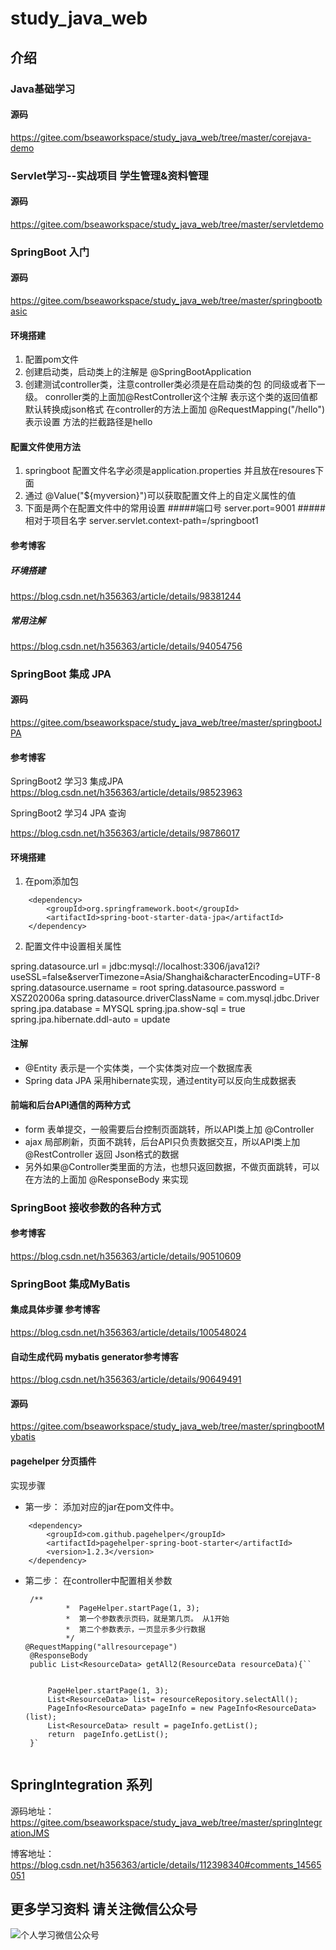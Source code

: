 # study_java_web
## 介绍
### Java基础学习
#### 源码
https://gitee.com/bseaworkspace/study_java_web/tree/master/corejava-demo

###  Servlet学习--实战项目 学生管理&资料管理
#### 源码
https://gitee.com/bseaworkspace/study_java_web/tree/master/servletdemo
###  SpringBoot 入门
#### 源码
https://gitee.com/bseaworkspace/study_java_web/tree/master/springbootbasic
#### 环境搭建
1. 配置pom文件
2. 创建启动类，启动类上的注解是 @SpringBootApplication
3. 创建测试controller类，注意controller类必须是在启动类的包
的同级或者下一级。 conroller类的上面加@RestController这个注解
表示这个类的返回值都默认转换成json格式
在controller的方法上面加 @RequestMapping("/hello") 表示设置
方法的拦截路径是hello
#### 配置文件使用方法
1. springboot 配置文件名字必须是application.properties
并且放在resoures下面
2. 通过 @Value("${myversion}")可以获取配置文件上的自定义属性的值
3. 下面是两个在配置文件中的常用设置 
    #####端口号
   server.port=9001
   #####相对于项目名字
   server.servlet.context-path=/springboot1

#### 参考博客

#####  环境搭建
https://blog.csdn.net/h356363/article/details/98381244
##### 常用注解
https://blog.csdn.net/h356363/article/details/94054756

###  SpringBoot 集成 JPA
#### 源码

https://gitee.com/bseaworkspace/study_java_web/tree/master/springbootJPA
#### 参考博客

SpringBoot2 学习3 集成JPA
https://blog.csdn.net/h356363/article/details/98523963

SpringBoot2 学习4 JPA 查询

https://blog.csdn.net/h356363/article/details/98786017

#### 环境搭建
1. 在pom添加包
 <!--  添加JPA的支持 -->
        <dependency>
            <groupId>org.springframework.boot</groupId>
            <artifactId>spring-boot-starter-data-jpa</artifactId>
        </dependency>
2.  配置文件中设置相关属性
 
spring.datasource.url = jdbc:mysql://localhost:3306/java12i?useSSL=false&serverTimezone=Asia/Shanghai&characterEncoding=UTF-8
spring.datasource.username = root
spring.datasource.password = XSZ202006a
spring.datasource.driverClassName = com.mysql.jdbc.Driver
spring.jpa.database = MYSQL
spring.jpa.show-sql = true
spring.jpa.hibernate.ddl-auto = update

#### 注解

- @Entity 表示是一个实体类，一个实体类对应一个数据库表
- Spring data JPA 采用hibernate实现，通过entity可以反向生成数据表

#### 前端和后台API通信的两种方式

- form 表单提交，一般需要后台控制页面跳转，所以API类上加 @Controller
- ajax 局部刷新，页面不跳转，后台API只负责数据交互，所以API类上加 @RestController 返回
Json格式的数据
- 另外如果@Controller类里面的方法，也想只返回数据，不做页面跳转，可以在方法的上面加 @ResponseBody
来实现

###  SpringBoot  接收参数的各种方式

#### 参考博客
https://blog.csdn.net/h356363/article/details/90510609

###  SpringBoot  集成MyBatis

#### 集成具体步骤  参考博客 
https://blog.csdn.net/h356363/article/details/100548024
#### 自动生成代码 mybatis generator参考博客 
https://blog.csdn.net/h356363/article/details/90649491
#### 源码
https://gitee.com/bseaworkspace/study_java_web/tree/master/springbootMybatis
#### pagehelper 分页插件

实现步骤
- 第一步： 添加对应的jar在pom文件中。
<!--pagehelper 分页插件-->
        <dependency>
            <groupId>com.github.pagehelper</groupId>
            <artifactId>pagehelper-spring-boot-starter</artifactId>
            <version>1.2.3</version>
        </dependency>
- 第二步： 在controller中配置相关参数

   ``` 
    /**
            *  PageHelper.startPage(1, 3);
            *  第一个参数表示页码，就是第几页。 从1开始
            *  第二个参数表示，一页显示多少行数据
            */
   @RequestMapping("allresourcepage")
    @ResponseBody
    public List<ResourceData> getAll2(ResourceData resourceData){``
        
       
        PageHelper.startPage(1, 3);
        List<ResourceData> list= resourceRepository.selectAll();
        PageInfo<ResourceData> pageInfo = new PageInfo<ResourceData>(list);
        List<ResourceData> result = pageInfo.getList();
        return  pageInfo.getList();
    }`
    
## SpringIntegration 系列

源码地址：
https://gitee.com/bseaworkspace/study_java_web/tree/master/springIntegrationJMS

博客地址：
https://blog.csdn.net/h356363/article/details/112398340#comments_14565051
## 更多学习资料 请关注微信公众号

![个人学习微信公众号](https://images.gitee.com/uploads/images/2020/1127/113142_f6ab57bb_768204.jpeg "qrcode_for_gh_caf4624e6df8_258.jpg")












